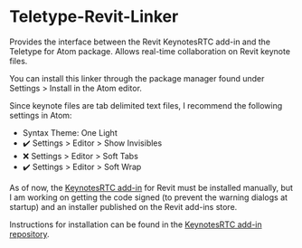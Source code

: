 # Teletype-Revit-Linker
Provides the interface between the Revit KeynotesRTC add-in and the Teletype
for Atom package. Allows real-time collaboration on Revit keynote files.

You can install this linker through the package manager found under
Settings > Install in the Atom editor.

Since keynote files are tab delimited text files, I recommend the following
settings in Atom:
- Syntax Theme: One Light
- :heavy_check_mark: Settings > Editor > Show Invisibles
- :x: Settings > Editor > Soft Tabs
- :heavy_check_mark: Settings > Editor > Soft Wrap

As of now, the [KeynotesRTC add-in](https://github.com/zachcmathews/keynotesRTC)
for Revit must be installed manually, but I am working on getting the code
signed (to prevent the warning dialogs at startup) and an installer published
on the Revit add-ins store.

Instructions for installation can be found in the
[KeynotesRTC add-in repository](https://github.com/zachcmathews/keynotesRTC).
